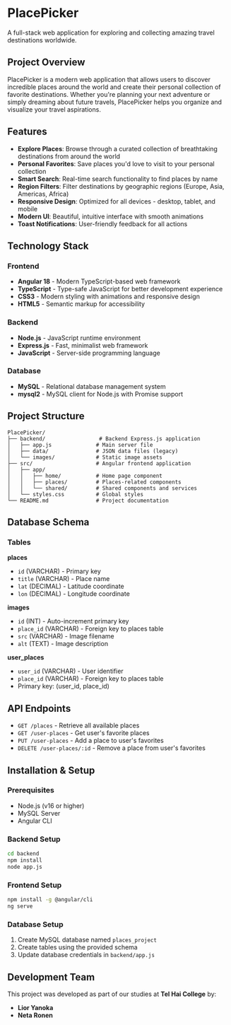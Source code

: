 # PlacePicker

A full-stack web application for exploring and collecting amazing travel destinations worldwide.

## Project Overview

PlacePicker is a modern web application that allows users to discover incredible places around the world and create their personal collection of favorite destinations. Whether you're planning your next adventure or simply dreaming about future travels, PlacePicker helps you organize and visualize your travel aspirations.

## Features

- **Explore Places**: Browse through a curated collection of breathtaking destinations from around the world
- **Personal Favorites**: Save places you'd love to visit to your personal collection
- **Smart Search**: Real-time search functionality to find places by name
- **Region Filters**: Filter destinations by geographic regions (Europe, Asia, Americas, Africa)
- **Responsive Design**: Optimized for all devices - desktop, tablet, and mobile
- **Modern UI**: Beautiful, intuitive interface with smooth animations
- **Toast Notifications**: User-friendly feedback for all actions

## Technology Stack

### Frontend
- **Angular 18** - Modern TypeScript-based web framework
- **TypeScript** - Type-safe JavaScript for better development experience
- **CSS3** - Modern styling with animations and responsive design
- **HTML5** - Semantic markup for accessibility

### Backend
- **Node.js** - JavaScript runtime environment
- **Express.js** - Fast, minimalist web framework
- **JavaScript** - Server-side programming language

### Database
- **MySQL** - Relational database management system
- **mysql2** - MySQL client for Node.js with Promise support

## Project Structure

```
PlacePicker/
├── backend/                 # Backend Express.js application
│   ├── app.js              # Main server file
│   ├── data/               # JSON data files (legacy)
│   └── images/             # Static image assets
├── src/                    # Angular frontend application
│   ├── app/
│   │   ├── home/           # Home page component
│   │   ├── places/         # Places-related components
│   │   └── shared/         # Shared components and services
│   └── styles.css          # Global styles
└── README.md               # Project documentation
```

## Database Schema

### Tables

**places**
- `id` (VARCHAR) - Primary key
- `title` (VARCHAR) - Place name
- `lat` (DECIMAL) - Latitude coordinate
- `lon` (DECIMAL) - Longitude coordinate

**images**
- `id` (INT) - Auto-increment primary key
- `place_id` (VARCHAR) - Foreign key to places table
- `src` (VARCHAR) - Image filename
- `alt` (TEXT) - Image description

**user_places**
- `user_id` (VARCHAR) - User identifier
- `place_id` (VARCHAR) - Foreign key to places table
- Primary key: (user_id, place_id)

## API Endpoints

- `GET /places` - Retrieve all available places
- `GET /user-places` - Get user's favorite places
- `PUT /user-places` - Add a place to user's favorites
- `DELETE /user-places/:id` - Remove a place from user's favorites

## Installation & Setup

### Prerequisites
- Node.js (v16 or higher)
- MySQL Server
- Angular CLI

### Backend Setup
```bash
cd backend
npm install
node app.js
```

### Frontend Setup
```bash
npm install -g @angular/cli
ng serve
```

### Database Setup
1. Create MySQL database named `places_project`
2. Create tables using the provided schema
3. Update database credentials in `backend/app.js`

## Development Team

This project was developed as part of our studies at **Tel Hai College** by:
- **Lior Yanoka**
- **Neta Ronen**




